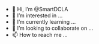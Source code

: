 - 👋 Hi, I’m @SmartDCLA
- 👀 I’m interested in ...
- 🌱 I’m currently learning ...
- 💞️ I’m looking to collaborate on ...
- 📫 How to reach me ...

<!---
SmartDCLA/SmartDCLA is a ✨ special ✨ repository because its `README.md` (this file) appears on your GitHub profile.
You can click the Preview link to take a look at your changes.
--->
